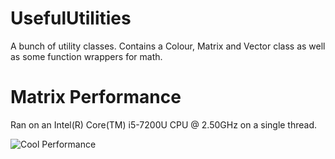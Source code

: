 # UsefulUtilities
A bunch of utility classes. Contains a Colour, Matrix and Vector class as well as some function wrappers for math.

# Matrix Performance
Ran on an Intel(R) Core(TM) i5-7200U CPU @ 2.50GHz on a single thread.

![Cool Performance](https://i.imgur.com/0ARUM4x.png)
